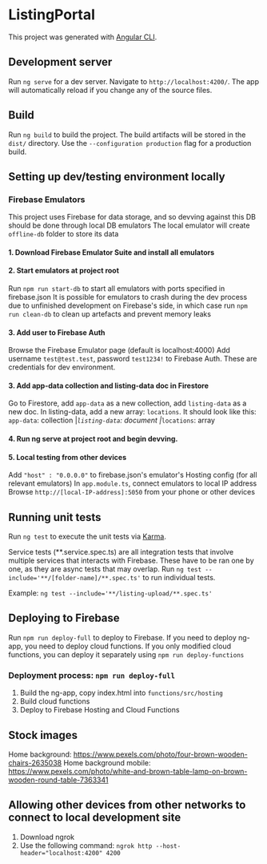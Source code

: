 # ListingPortal

This project was generated with [Angular CLI](https://github.com/angular/angular-cli).

## Development server

Run `ng serve` for a dev server. Navigate to `http://localhost:4200/`. The app will automatically reload if you change any of the source files.

## Build

Run `ng build` to build the project. The build artifacts will be stored in the `dist/` directory. Use the `--configuration production` flag for a production build.

## Setting up dev/testing environment locally

### Firebase Emulators
This project uses Firebase for data storage, and so devving against this DB should be done through local DB emulators
The local emulator will create `offline-db` folder to store its data

#### 1. Download Firebase Emulator Suite and install all emulators
#### 2. Start emulators at project root
Run `npm run start-db` to start all emulators with ports specified in firebase.json
It is possible for emulators to crash during the dev process due to unfinished development on Firebase's side, in which case run `npm run clean-db` to clean up artefacts and prevent memory leaks

#### 3. Add user to Firebase Auth
Browse the Firebase Emulator page (default is localhost:4000)
Add username `test@test.test`, password `test1234!` to Firebase Auth. These are credentials for dev environment.

#### 3. Add app-data collection and listing-data doc in Firestore
Go to Firestore, add `app-data` as a new collection, add `listing-data` as a new doc. In listing-data, add a new array: `locations`. It should look like this:
`app-data`: collection
|_`listing-data`: document
  |_`locations`: array

#### 4. Run ng serve at project root and begin devving.

#### 5. Local testing from other devices
Add `"host" : "0.0.0.0"` to firebase.json's emulator's Hosting config (for all relevant emulators)
In `app.module.ts`, connect emulators to local IP address
Browse `http://[local-IP-address]:5050` from your phone or other devices

## Running unit tests

Run `ng test` to execute the unit tests via [Karma](https://karma-runner.github.io).

Service tests (**.service.spec.ts) are all integration tests that involve multiple services that interacts with Firebase. These have to be ran one by one, as they are async tests that may overlap. Run `ng test --include='**/[folder-name]/**.spec.ts'` to run individual tests.

Example: `ng test --include='**/listing-upload/**.spec.ts'`

## Deploying to Firebase
Run `npm run deploy-full` to deploy to Firebase.
If you need to deploy ng-app, you need to deploy cloud functions.
If you only modified cloud functions, you can deploy it separately using `npm run deploy-functions`

### Deployment process: `npm run deploy-full`
1. Build the ng-app, copy index.html into `functions/src/hosting`
2. Build cloud functions
3. Deploy to Firebase Hosting and Cloud Functions

## Stock images
Home background: https://www.pexels.com/photo/four-brown-wooden-chairs-2635038
Home background mobile: https://www.pexels.com/photo/white-and-brown-table-lamp-on-brown-wooden-round-table-7363341

## Allowing other devices from other networks to connect to local development site
1. Download ngrok
2. Use the following command:
`ngrok http --host-header="localhost:4200" 4200`

